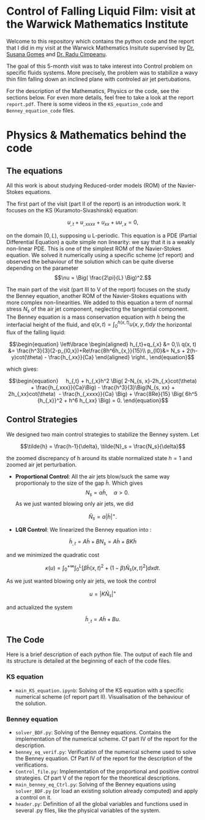# Control of Falling Liquid Film: visit at the Warwick Mathematics Institute

Welcome to this repository which contains the python code and the report that I did in my visit at the Warwick Mathematics Insitute supervised by [Dr. Susana Gomes](https://warwick.ac.uk/fac/sci/maths/people/staff/gomes/) and [Dr. Radu Cimpeanu](https://www.raducimpeanu.com/).

The goal of this 5-month visit was to take interest into Control problem on specific fluids systems. More precisely, the problem was to stabilize a wavy thin film falling down an inclined plane with controled air jet pertubations. 

For the description of the Mathematics, Physics or the code, see the sections below. For even more details, feel free to take a look at the report ``report.pdf``. There is some videos in the ``KS_equation_code`` and ``Benney_equation_code`` files. 

  
# Physics & Mathematics behind the code
## The equations

All this work is about studying Reduced-order models (ROM) of the Navier-Stokes equations. 

The first part of the visit (part II of the report) is an introduction work. It focuses on the KS (Kuramoto-Sivashinski) equation: 

$$u_{,t} + u_{,xxxx} + u_{xx} + uu_{,x} = 0,$$

 on the domain $[0, L)$, supposing u L-periodic. This equation is a PDE (Partial Differential Equation) a quite simple non linearity: we say that it is a weakly non-linear PDE. This is one of the simplest ROM of the Navier-Stokes equation. We solved it numerically using a specific scheme (cf report) and observed the behaviour of the solution which can be quite diverse depending on the parameter 
 $$\nu = \Big( \frac{2\pi}{L} \Big)^2.$$

The main part of the visit (part III to V of the report) focuses on the study the Benney equation, another ROM of the Navier-Stokes equations with more complex non-linearities. We added to this equation a term of normal stress $N_s$ of the air jet component, neglecting the tangential component. The Benney equation is a mass conservation equation with $h$ being the interfacial height of the fluid, and $q(x,t) = \int_0^{h(x,t)} u(x,y,t)dy$ the horizontal flux of the falling liquid:   

$$\begin{equation}
\left\lbrace
\begin{aligned}
    h_{,t}+q_{,x} &= 0,\\
    q(x, t) &= \frac{h^3}{3}(2-p_{l0,x})+Re\frac{8h^6h_{x,}}{15}\\
    p_{l0}&= N_s + 2(h-y)cot(\theta) - \frac{h_{,xx}}{Ca}
\end{aligned}
\right., 
\end{equation}$$

which gives: 

$$\begin{equation}
    h_{,t} + h_{,x}h^2 \Big( 2-N_{s, x}-2h_{,x}cot(\theta) + \frac{h_{,xxx}}{Ca}\Big) - \frac{h^3}{3}\Big(N_{s, xx} + 2h_{,xx}cot(\theta)  - \frac{h_{,xxxx}}{Ca} \Big) + \frac{8Re}{15} \Big( 6h^5 {h_{,x}}^2 + h^6 h_{,xx} \Big) = 0.
\end{equation}$$



## Control Strategies
We designed two main control strategies to stabilize the Benney system. Let  

$$\tilde{h} = \frac{h-1}{\delta}, \tilde{N}_s = \frac{N_s}{\delta}$$ 

the zoomed discrepancy of h around its stable normalized state $h=1$ and zoomed air jet perturbation.

- **Proportional Control**: All the air jets blow/suck the same way proportionaly to the size of the gap $\tilde{h}$. Which gives  $$N_s = \alpha \tilde{h}, \quad \alpha >0.$$ 
As we just wanted blowing only air jets, we did 

$$\tilde{N}_s = \alpha |\tilde{h}|^+.$$ 

- **LQR Control**: We linearized the Benney equation into : 

$$\tilde{h}_{,t} = A\tilde{h} + BN_s = A\tilde{h} + BK\tilde{h}$$ 

and we minimized the quadratic cost 

$$\begin{equation}
    \kappa(u) = \int_0^{+\infty}\int_0^L \left[\beta\tilde{h}(x,t)^2+ (1-\beta)\tilde{N}_s(x,t)^2\right]dxdt.
\end{equation}$$

As we just wanted blowing only air jets, we took the control 

$$u = |K\tilde{N}_s|^+$$

and actualized the system 

$$\tilde{h}_{,t} = A\tilde{h} + Bu.$$ 

## The Code
Here is a brief description of each python file. The output of each file and its structure is detailed at the beginning of each of the code files.

### KS equation
- ``main_KS_equation.ipynb``: Solving of the KS equation with a specific numerical scheme (cf report part II). Visualisation of the behaviour of the solution.

### Benney equation
- ``solver_BDF.py``: Solving of the Benney equations. Contains the implementation of the numerical scheme. Cf part IV of the report for the description.
- ``benney_eq_verif.py``: Verification of the numerical scheme used to solve the Benney equation. Cf Part IV of the report for the description of the verifications.
- ``Control_file.py``: Implementation of the proportional and positive control strategies. Cf part V of the report for the theoretical descriptions.
- ``main_benney_eq_Ctrl.py``: Solving of the Benney equations using ``solver_BDF.py`` (or load an existing solution already computed) and apply a control on it. 
- ``header.py``: Definition of all the global variables and functions used in several .py files, like the physical variables of the system.  